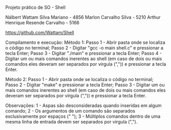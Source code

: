 Projeto prático de SO - Shell

Nálbert Wattam Silva Mariano - 4856
Marlon Carvalho Silva - 5210
Arthur Henrique Resende Carvalho - 5166

https://github.com/Wattam/Shell

Compilamento e execução:
Método 1:
	Passo 1 - Abrir pasta onde se localiza o código no terminal;
	Passo 2 - Digitar "gcc -o main shell.c" e pressionar a tecla Enter;
	Passo 3 - Digitar "./main" e pressionar a tecla Enter;
	Passo 4 - Digitar um ou mais comandos inerentes ao shell (em caso de dois ou mais comandos eles deveram ser separados por vírgula (",")) e pressionar a tecla Enter.
	
Método 2:
	Passo 1 - Abrir pasta onde se localiza o código no terminal;
	Passo 2 - Digitar "make" e pressionar a tecla Enter;
	Passo 3 - Digitar um ou mais comandos inerentes ao shell (em caso de dois ou mais comandos eles deveram ser separados por vírgula (",")) e pressionar a tecla Enter.
	
Observações:
1 - Aspas são desconsideradas quando inseridas em algum comando;
2 - Os argumentos de um comando são separados exclusivamente por espaços (" ");
3 - Múltiplos comandos dentro de uma mesma linha de entrada devem ser separados por virgula (",").